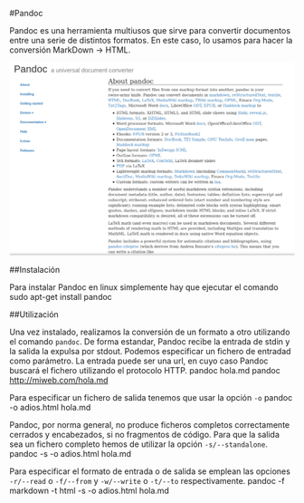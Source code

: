 #Pandoc

Pandoc es una herramienta multiusos que sirve para convertir documentos entre una serie de distintos formatos. En este caso, lo usamos para hacer la conversión MarkDown -> HTML.

![pandoc screenshot](/manualHerramientas/assets/pandoc.png)

##Instalación

Para instalar Pandoc en linux simplemente hay que ejecutar el comando
    sudo apt-get install pandoc

##Utilización

Una vez instalado, realizamos la conversión de un formato a otro utilizando el comando `pandoc`.
De forma estandar, Pandoc recibe la entrada de stdin y la salida la expulsa por stdout. Podemos especificar un fichero de entradad como parámetro. La entrada puede ser una url, en cuyo caso Pandoc buscará el fichero utilizando el protocolo HTTP.
    pandoc hola.md
    pandoc http://miweb.com/hola.md

Para especificar un fichero de salida tenemos que usar la opción `-o`
    pandoc -o adios.html hola.md

 Pandoc, por norma general, no produce ficheros completos correctamente cerrados y encabezados, si no fragmentos de código. Para que la salida sea un fichero completo hemos de utilizar la opción `-s/--standalone`.
    pandoc -s -o adios.html hola.md

Para especificar el formato de entrada o de salida se emplean las opciones `-r/--read` o `-f/--from` y `-w/--write` o `-t/--to` respectivamente.
    pandoc -f markdown -t html -s -o adios.html hola.md

